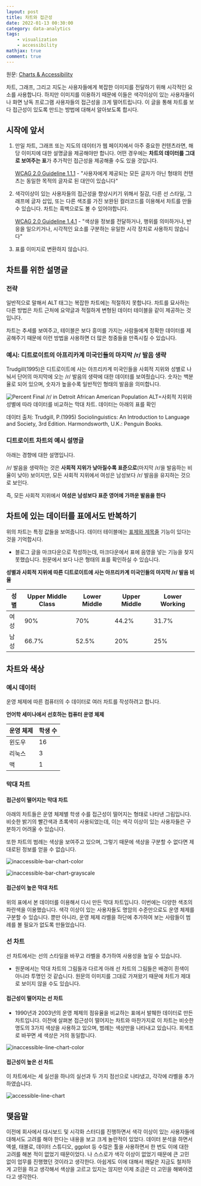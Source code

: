 ```yaml
---
layout: post
title: 차트와 접근성
date: 2022-01-13 00:30:00
category: data-analytics
tags:
    - visualization
    - accessibility
mathjax: true
comment: true
---
```


원문: [Charts & Accessibility](https://accessibility.psu.edu/images/charts/)

차트, 그래프, 그리고 지도는 사용자들에게 복잡한 이미지를 전달하기 위해 시각적인 요소를 사용합니다. 하지만 이미지를 이용하기 때문에 이들은 색각이상이 있는 사용자들이나 화면 낭독 프로그램 사용자들의 접근성을 크게 떨어트립니다. 이 글을 통해 차트를 보다 접근성이 있도록 만드는 방법에 대해서 알아보도록 합시다.

## 시작에 앞서

1. 만일 차트, 그래프 또는 지도의 데이터가 웹 페이지에서 아주 중요한 컨텐츠라면, 해당 이미지에 대한 설명글을 제공해야만 합니다. 어떤 경우에는 **차트의 데이터를 그대로 보여주는 표**가 추가적인 접근성을 제공해줄 수도 있을 것입니다.

    [WCAG 2.0 Guideline 1.1.1](https://www.w3.org/WAI/WCAG21/Understanding/non-text-content.html) - "사용자에게 제공되는 모든 글자가 아닌 형태의 컨텐츠는 동일한 목적의 글자로 된 대안이 있습니다"

2. 색각이상이 있는 사용자들의 접근성을 향상시키기 위해서 질감, 다른 선 스타일, 그래프에 글자 삽입, 또는 다른 색조를 가진 보완된 컬러코드를 이용해서 차트를 만들 수 있습니다. 차트는 흑백으로도 볼 수 있어야합니다.

    [WCAG 2.0 Guideline 1.4.1](https://www.w3.org/TR/UNDERSTANDING-WCAG20/visual-audio-contrast-without-color.html) - "색상을 정보를 전달하거나, 행위를 의미하거나, 반응을 일으키거나, 시각적인 요소를 구분하는 유일한 시각 장치로 사용하지 않습니다"

3. 표를 이미지로 변환하지 않습니다.

## 차트를 위한 설명글

### 전략

일반적으로 말해서 ALT 태그는 복잡한 차트에는 적절하지 못합니다. 차트를 묘사하는 다른 방법은 차트 근처에 요약글과 적절하게 변형된 데이터 테이블을 같이 제공하는 것입니다.

차트는 추세를 보여주고, 테이블은 보다 흥미를 가지는 사람들에게 정확한 데이터를 제공해주기 때문에 이런 방법을 사용하면 더 많은 청중들을 만족시킬 수 있습니다.

### 예시: 디트로이트의 아프리카계 미국인들의 마지막 /r/ 발음 생략

Trudgill(1995)은 디트로이트에 사는 아프리카계 미국인들을 사회적 지위와 성별로 나눠서 단어의 마지막에 오는 /r/ 발음의 생략에 대한 데이터를 보여줬습니다. 숫자는 백분율로 되어 있으며, 숫자가 높을수록 일반적인 형태의 발음을 의미합니다.

![Percent Final /r/ in Detroit African American Population](https://accessibility.psu.edu/wp-content/uploads/sites/7691/2014/12/DetroitRChart.png)
ALT=사회적 지위와 성별에 따라 데이터를 비교하는 막대 차트. 데이터는 아래의 표를 확인

데이터 출처:  Trudgill, P.(1995) Sociolinguistics: An Introduction to Language and Society, 3rd Edition. Harmondsworth, U.K.: Penguin Books.

### 디트로이트 차트의 예시 설명글

아래는 경향에 대한 설명입니다.

/r/ 발음을 생략하는 것은 **사회적 지위가 낮아질수록 표준으로**(마지막 /r/을 발음하는 비율이 낮아) 보이지만, 모든 사회적 지위에서 여성은 남성보다 /r/ 발음을 유지하는 것으로 보인다.

즉, 모든 사회적 지위에서 **여성은 남성보다 표준 영어에 가까운 발음을 한다**

## 차트에 있는 데이터를 표에서도 반복하기

위의 차트는 특정 값들을 보여줍니다. 데이터 테이블에는 [표제와 제목줄](https://accessibility.psu.edu/tables/) 기능이 있다는 것을 기억합시다.

- 블로그 글을 마크다운으로 작성하는데, 마크다운에서 표에 음영을 넣는 기능을 찾지 못했습니다. 원문에서 보다 나은 형태의 표를 확인하실 수 있습니다.

**성별과 사회적 지위에 따른 디트로이트에 사는 아프리카계 미국인들의 마지막 /r/ 발음 비율**

| 성별 | Upper Middle Class | Lower Middle | Upper Middle | Lower Working |
|--------|-----------|--------|------|-|
| 여성 | 90% | 70% | 44.2% | 31.7% |
| 남성 | 66.7% | 52.5% | 20% | 25% |

## 차트와 색상

### 예시 데이터

운영 체제에 따른 컴퓨터의 수 데이터로 여러 차트를 작성하려고 합니다.

**언어학 세미나에서 선호하는 컴퓨터 운영 체제**

| 운영 체제 | 학생 수 |
|---------|-------|
| 윈도우 | 16 |
| 리눅스 | 3 |
| 맥 | 1 |

### 막대 차트

#### 접근성이 떨어지는 막대 차트

아래의 차트들은 운영 체제별 학생 수를 접근성이 떨어지는 형태로 나타낸 그림입니다. 비슷한 밝기의 빨간색과 초록색이 사용되었는데, 이는 색각 이상이 있는 사용자들은 구분하기 어려울 수 있습니다.

또한 차트의 범례는 색상을 보여주고 있으며, 그렇기 때문에 색상을 구분할 수 없다면 제대로된 정보를 얻을 수 없습니다.

![inaccessible-bar-chart-color](https://accessibility.psu.edu/wp-content/uploads/sites/7691/2014/12/chartbarcolor.jpg)

![inaccessible-bar-chart-grayscale](https://accessibility.psu.edu/wp-content/uploads/sites/7691/2014/12/chartbarbw.gif)

#### 접근성이 높은 막대 차트

위의 표에서 본 데이터를 이용해서 다시 만든 막대 차트입니다. 이번에는 다양한 색조의 파란색을 이용했습니다. 색각 이상이 있는 사용자들도 명암의 수준만으로도 운영 체제를 구분할 수 있습니다. 뿐만 아니라, 운영 체제 라벨을 하단에 추가하여 보는 사람들이 범례를 볼 필요가 없도록 만들었습니다.

### 선 차트

선 차트에서는 선의 스타일을 바꾸고 라벨을 추가하여 사용성을 높일 수 있습니다.

- 원문에서는 막대 차트의 그림들과 다르게 아래 선 차트의 그림들은 배경이 흰색이 아니라 투명인 것 같습니다. 원문의 이미지를 그대로 가져왔기 때문에 차트가 제대로 보이지 않을 수도 있습니다.

#### 접근성이 떨어지는 선 차트

- 1990년과 2003년의 운영 체제의 점유율을 비교하는 표에서 발췌한 데이터로 만든 차트입니다. 이전에 살펴본 접근성이 떨어지는 차트와 마찬가지로 이 차트는 비슷한 명도의 3가지 색상을 사용하고 있으며, 범례는 색상만을 나타내고 있습니다. 회색조로 바꾸면 세 색상은 거의 동일합니다.

![inaccessible-line-chart-color](https://accessibility.psu.edu/wp-content/uploads/sites/7691/2014/12/chartlinbad.gif)

#### 접근성이 높은 선 차트

이 차트에서는 세 실선을 하나의 실선과 두 가지 점선으로 나타냈고, 각각에 라벨을 추가하였습니다.

![accessible-line-chart](https://accessibility.psu.edu/wp-content/uploads/sites/7691/2014/12/LineChart.gif)

## 맺음말

이전에 회사에서 대시보드 및 시각화 스터디를 진행하면서 색각 이상이 있는 사용자들에 대해서도 고려를 해야 한다는 내용을 보고 크게 놀란적이 있었다. 데이터 분석을 하면서 엑셀, 태블로, 데이터 스튜디오, ggplot 등 수많은 툴을 사용하면서 한 번도 이에 대한 고려를 해본 적이 없었기 때문이었다. 나 스스로가 색각 이상이 없었기 때문에 큰 고민 없이 업무를 진행했던 것이라고 생각한다. 아쉽게도 이에 대해서 깨달은 지금도 철저하게 고민을 하고 생각해서 색상을 고르고 있지는 않지만 이제 조금은 더 고민을 해봐야겠다고 생각한다.
